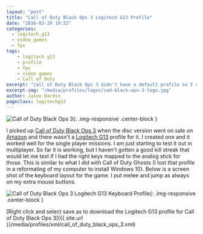 ```yaml
---
layout: "post"
title: "Call of Duty Black Ops 3 Logitech G13 Profile"
date: "2016-03-29 19:32"
categories:
  - logitech_g13
  - video_games
  - fps
tags:
    - logitech g13
    - profile
    - fps
    - video games
    - Call of Duty
excerpt: "Call of Duty Black Ops 3 didn't have a default profile so I created my own."
excerpt-img: "/media/profiles/logos/cod-black-ops-3-logo.jpg"
author: Jason Hardin
pageclass: logitechg13
---
```

![Call of Duty Black Ops 3]({{site.url}}/media/profiles/logos/cod-black-ops-3-logo.jpg){: .img-responsive  .center-block }

I picked up [Call of Duty Black Ops 3](https://www.callofduty.com/blackops3) when the disc version went on sale on [Amazon](http://www.amazon.com) and there wasn't a [Logitech G13](http://gaming.logitech.com/en-us/product/g13-advanced-gameboard) profile for it. I created one and it worked well for the single player missions. I am just starting to test it out in multiplayer. So far it is working, but I haven't gotten a good kill streak that would let me test if I had the right keys mapped to the analog stick for those. This is similar to what I did with Call of Duty Ghosts (I lost that profile in a reformating of my computer to install Windows 10). Below is a screen shot of the keyboard layout for the game. I put melee and jump as always on my extra mouse buttons.

![Call of Duty Black Ops 3 Logitech G13 Keyboard Profile]({{site.url}}/media/profiles/layouts/call_of_duty_black_ops_3_keyboard_layout.png){: .img-responsive  .center-block }

[Right click and select save as to download the Logitech G13 profile for Call of Duty Black Ops 3]({{ site.url }}/media/profiles/xml/call_of_duty_black_ops_3.xml)

